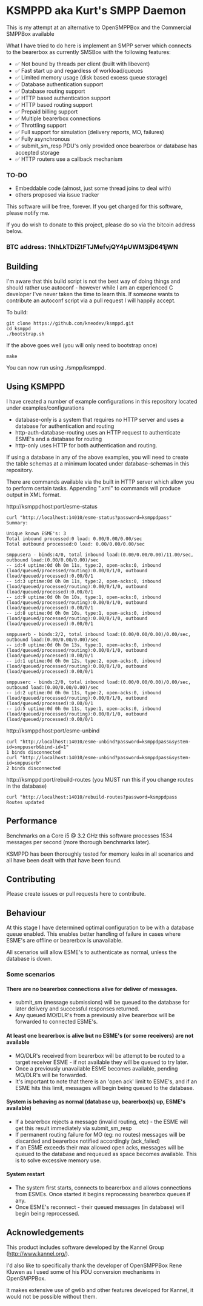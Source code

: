 # KSMPPD aka Kurt's SMPP Daemon

This is my attempt at an alternative to OpenSMPPBox and the Commercial SMPPBox available

What I have tried to do here is implement an SMPP server which connects to the bearerbox as currently SMSBox with the following features:

* :white_check_mark: Not bound by threads per client (built with libevent) 
* :white_check_mark: Fast start up and regardless of workload/queues 
* :white_check_mark: Limited memory usage (disk based excess queue storage)
* :white_check_mark: Database authentication support 
* :white_check_mark: Database routing support 
* :white_check_mark: HTTP based authentication support
* :white_check_mark: HTTP based routing support
* :white_check_mark: Prepaid billing support
* :white_check_mark: Multiple bearerbox connections 
* :white_check_mark: Throttling support 
* :white_check_mark: Full support for simulation (delivery reports, MO, failures)
* :white_check_mark: Fully asynchronous 
* :white_check_mark: submit_sm_resp PDU's only provided once bearerbox or database has accepted storage 
* :white_check_mark: HTTP routers use a callback mechanism

### TO-DO
* Embeddable code (almost, just some thread joins to deal with)
* others proposed via issue tracker

This software will be free, forever. If you get charged for this software, please notify me.

If you do wish to donate to this project, please do so via the bitcoin address below.

### BTC address: 1NhLkTDiZtFTJMefvjQY4pUWM3jD641jWN

## Building

I'm aware that this build script is not the best way of doing things and should rather use autoconf - however while I am an experienced C developer I've never taken the time to learn this. If someone wants to contribute an autoconf script via a pull request I will happily accept.

To build:

    git clone https://github.com/kneodev/ksmppd.git
    cd ksmppd
    ./bootstrap.sh

If the above goes well (you will only need to bootstrap once)

    make

You can now run using ./smpp/ksmppd.

## Using KSMPPD

I have created a number of example configurations in this repository located under examples/configurations

* database-only is a system that requires no HTTP server and uses a database for authentication and routing
* http-auth-database-routing uses an HTTP request to authenticate ESME's and a database for routing
* http-only uses HTTP for both authentication and routing.

If using a database in any of the above examples, you will need to create the table schemas at a minimum located under database-schemas in this repository.

There are commands available via the built in HTTP server which allow you to perform certain tasks. Appending ".xml" to commands will produce output in XML format.

http://ksmppdhost:port/esme-status

    curl "http://localhost:14010/esme-status?password=ksmppdpass"
    Summary: 

    Unique known ESME's: 3
    Total inbound processed:0 load: 0.00/0.00/0.00/sec
    Total outbound processed:0 load: 0.00/0.00/0.00/sec

    smppusera - binds:4/0, total inbound load:(0.00/0.00/0.00)/11.00/sec, outbound load:(0.00/0.00/0.00)/sec
    -- id:4 uptime:0d 0h 0m 11s, type:2, open-acks:0, inbound (load/queued/processed/routing):0.00/0/1/0, outbound (load/queued/processed):0.00/0/1
    -- id:3 uptime:0d 0h 0m 11s, type:2, open-acks:0, inbound (load/queued/processed/routing):0.00/0/1/0, outbound (load/queued/processed):0.00/0/1
    -- id:9 uptime:0d 0h 0m 10s, type:1, open-acks:0, inbound (load/queued/processed/routing):0.00/0/1/0, outbound (load/queued/processed):0.00/0/1
    -- id:8 uptime:0d 0h 0m 10s, type:1, open-acks:0, inbound (load/queued/processed/routing):0.00/0/1/0, outbound (load/queued/processed):0.00/0/1

    smppuserb - binds:2/2, total inbound load:(0.00/0.00/0.00)/0.00/sec, outbound load:(0.00/0.00/0.00)/sec
    -- id:0 uptime:0d 0h 0m 13s, type:1, open-acks:0, inbound (load/queued/processed/routing):0.00/0/1/0, outbound (load/queued/processed):0.00/0/1
    -- id:1 uptime:0d 0h 0m 12s, type:2, open-acks:0, inbound (load/queued/processed/routing):0.00/0/1/0, outbound (load/queued/processed):0.00/0/1

    smppuserc - binds:2/0, total inbound load:(0.00/0.00/0.00)/0.00/sec, outbound load:(0.00/0.00/0.00)/sec
    -- id:2 uptime:0d 0h 0m 11s, type:2, open-acks:0, inbound (load/queued/processed/routing):0.00/0/1/0, outbound (load/queued/processed):0.00/0/1
    -- id:5 uptime:0d 0h 0m 11s, type:1, open-acks:0, inbound (load/queued/processed/routing):0.00/0/1/0, outbound (load/queued/processed):0.00/0/1

http://ksmppdhost:port/esme-unbind

    curl "http://localhost:14010/esme-unbind?password=ksmppdpass&system-id=smppuserb&bind-id=1"
    1 binds disconnected
    curl "http://localhost:14010/esme-unbind?password=ksmppdpass&system-id=smppuserb"
    2 binds disconnected   

http://ksmppd:port/rebuild-routes (you MUST run this if you change routes in the database)

    curl "http://localhost:14010/rebuild-routes?password=ksmppdpass
    Routes updated

## Performance

Benchmarks on a Core i5 @ 3.2 GHz this software processes 1534 messages per second (more thorough benchmarks later). 

KSMPPD has been thoroughly tested for memory leaks in all scenarios and all have been dealt with that have been found.

## Contributing

Please create issues or pull requests here to contribute.

## Behaviour

At this stage I have determined optimal configuration to be with a database queue enabled. This enables better handling of failure in cases where ESME's are offline or bearerbox is unavailable.

All scenarios will allow ESME's to authenticate as normal, unless the database is down.

### Some scenarios

#### There are no bearerbox connections alive for deliver of messages.

* submit_sm (message submissions) will be queued to the database for later delivery and successful responses returned.
* Any queued MO/DLR's from a previously alive bearerbox will be forwarded to connected ESME's.

#### At least one bearerbox is alive but no ESME's (or some receivers) are not available
* MO/DLR's received from bearerbox will be attempt to be routed to a target receiver ESME - if not available they will be queued to try later.
* Once a previously unavailable ESME becomes available, pending MO/DLR's will be forwarded.
* It's important to note that there is an 'open ack' limit to ESME's, and if an ESME hits this limit, messages will begin being queued to the database.

#### System is behaving as normal (database up, bearerbox(s) up, ESME's available)
* If a bearerbox rejects a message (invalid routing, etc) - the ESME will get this result immediately via submit_sm_resp
* If permanent routing failure for MO (eg: no routes) messages will be discarded and bearerbox notified accordingly (ack_failed)
* If an ESME exceeds their max allowed open acks, messages will be queued to the database and requeued as space becomes available. This is to solve excessive memory use.

#### System restart
* The system first starts, connects to bearerbox and allows connections from ESMEs. Once started it begins reprocessing bearerbox queues if any.
* Once ESME's reconnect - their queued messages (in database) will begin being reprocessed.

## Acknowledgements

This product includes software developed by the Kannel Group (http://www.kannel.org/).

I'd also like to specifically thank the developer of OpenSMPPBox Rene Kluwen as I used some of his PDU conversion mechanisms in OpenSMPPBox.

It makes extensive use of gwlib and other features developed for Kannel, it would not be possible without them.









